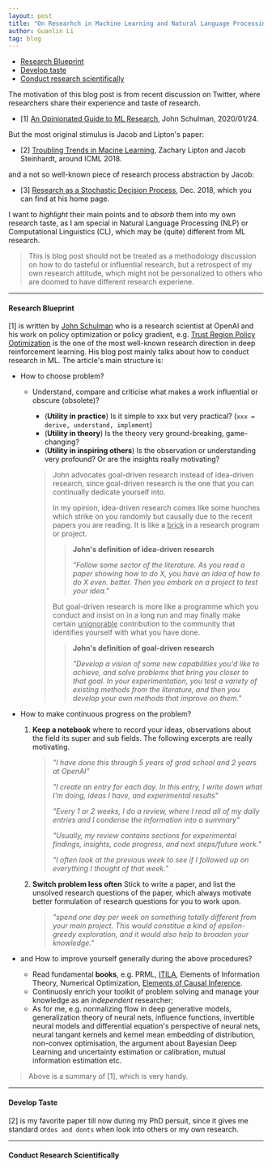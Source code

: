 ```yaml
---
layout: post
title: "On Researhch in Machine Learning and Natural Language Processing"
author: Guanlin Li
tag: blog
---
```


* [Research Blueprint](#research-blueprint)
* [Develop taste](#develop-taste)
* [Conduct research scientifically](#conduct-research-scientifically)

The motivation of this blog post is from recent discussion on Twitter, where researchers share their experience and taste of research.

- [1] [An Opinionated Guide to ML Research](http://joschu.net/blog/opinionated-guide-ml-research.html), John Schulman, 2020/01/24.

But the most original stimulus is Jacob and Lipton's paper:

- [2] [Troubling Trends in Macine Learning](http://approximatelycorrect.com/2018/07/10/troubling-trends-in-machine-learning-scholarship/), Zachary Lipton and Jacob Steinhardt, around ICML 2018.

and a not so well-known piece of research process abstraction by Jacob:

- [3] [Research as a Stochastic Decision Process](https://www.stat.berkeley.edu/~jsteinhardt/), Dec. 2018, which you can find at his home page.

I want to *highlight* their main points and to *absorb* them into my own research taste, as I am special in Natural Language Processing (NLP) or Computational Linguistics (CL), which may be (quite) different from ML research.

> This is blog post should not be treated as a methodology discussion on how to do tasteful or influential research, but a retrospect of my own research attitude, which might not be personalized to others who are doomed to have different research experiene.

---

#### Research Blueprint

[1] is written by [John Schulman](http://joschu.net/index.html) who is a research scientist at OpenAI and his work on policy optimization or policy gradient, e.g. [Trust Region Policy Optimization](https://arxiv.org/abs/1502.05477) is the one of the most well-known research direction in deep reinforcement learning. His blog post mainly talks about how to conduct research in ML. The article's main structure is:

- How to choose problem?

  - Understand, compare and criticise what makes a work influential or obscure (obsolete)?

    - (**Utility in practice**) Is it simple to xxx but very practical? (`xxx = derive, understand, implement`)
    - (**Utility in theory**) Is the theory very ground-breaking, game-changing?
    - (**Utility in inspiring others**) Is the observation or understanding very profound? Or are the insights really motivating?

    > John advocates goal-driven research instead of idea-driven research, since goal-driven research is the one that you can continually dedicate yourself into.
    >
    > In my opinion, idea-driven research comes like some hunches which strike on you randomly but causally due to the recent papers you are reading. It is like a <u>brick</u> in a research program or project.
    >
    > > **John's definition of idea-driven research**
    > >
    > > *"Follow some sector of the literature. As you read a paper showing how to do X, you have an idea of how to do X even. better. Then you embark on a project to test your idea."*
    >
    > But goal-driven research is more like a programme which you conduct and insist on in a long run and may finally make certain <u>unignorable</u> contribution to the community that identifies yourself with what you have done.
    >
    > > **John's definition of goal-driven research**
    > >
    > > *"Develop a vision of some new capabilities you'd like to achieve, and solve problems that bring you closer to that goal. In your experimentation, you test a variety of existing methods from the literature, and then you develop your own methods that improve on them."*

- How to make continuous progress on the problem?

  1. **Keep a notebook** where to record your ideas, observations about the field its super and sub fields. The following excerpts are really motivating.

     > *"I have done this through 5 years of grad school and 2 years at OpenAI"*
     >
     > *"I create an entry for each day. In this entry, I write down what I'm doing, ideas I have, and experimental results"*
     >
     > *"Every 1 or 2 weeks, I do a review, where I read all of my daily entries and I condense the information into a summary"*
     >
     > *"Usually, my review contains sections for experimental findings, insights, code progress, and next steps/future work."*
     >
     > *"I often look at the previous week to see if I followed up on everything I thought of that week."*

  2. **Switch problem less often**  Stick to write a paper, and list the unsolved research questions of the paper, which always motivate better formulation of research questions for you to work upon.

     > *"spend one day per week on something totally different from your main project. This would constitue a kind of  epsilon-greedy exploration, and it would also help to broaden your knowledge."*

- and How to improve yourself generally during the above procedures?

  - Read fundamental **books**,  e.g. PRML, [ITILA](http://www.inference.org.uk/mackay/itila/), Elements of Information Theory, Numerical Optimization, [Elements of Causal Inference](http://web.math.ku.dk/~peters/elements.html).
  - Continuosly enrich your toolkit of problem solving and manage your knowledge as an *independent* researcher;
  - As for me, e.g. normalizing flow in deep generative models, generalization theory of neural nets, influence functions, invertible neural models and differential equation's perspective of neural nets, neural tangant kernels and kernel mean embedding of distribution, non-convex optimisation, the argument about Bayesian Deep Learning and uncertainty estimation or calibration, mutual information estimation etc.

> Above is a summary of [1], which is very handy.

---

#### Develop Taste

[2] is my favorite paper till now during my PhD persuit, since it gives me standard or`dos and donts` when look into others or my own research.



---

#### Conduct Research Scientifically



